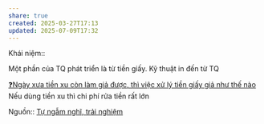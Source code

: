 ```yaml
---
share: true
created: 2025-03-27T17:13
updated: 2025-07-09T17:32
---
```

Khái niệm:: 

Một phần của TQ phát triển là từ tiền giấy. Kỹ thuật in đến từ TQ

[❓Ngày xưa tiền xu còn làm giả được, thì việc xử lý tiền giấy giả như thế nào](./%E2%9D%93Ng%C3%A0y%20x%C6%B0a%20ti%E1%BB%81n%20xu%20c%C3%B2n%20l%C3%A0m%20gi%E1%BA%A3%20%C4%91%C6%B0%E1%BB%A3c,%20th%C3%AC%20vi%E1%BB%87c%20x%E1%BB%AD%20l%C3%BD%20ti%E1%BB%81n%20gi%E1%BA%A5y%20gi%E1%BA%A3%20nh%C6%B0%20th%E1%BA%BF%20n%C3%A0o.md)
Nếu dùng tiền xu thì chi phí rửa tiền rất lớn

Nguồn:: [Tự ngẫm nghĩ, trải nghiệm](../%CE%9E%20Ngu%E1%BB%93n/T%E1%BB%B1%20ng%E1%BA%ABm%20ngh%C4%A9,%20tr%E1%BA%A3i%20nghi%E1%BB%87m.md)
